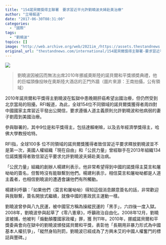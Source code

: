 ```yaml
---
title: "154諾貝爾獎得主聯署　要求習近平允許劉曉波夫婦赴美治療"
author: "立場報道"
date: "2017-06-30T08:31:00"
categories:
  - "國際"
tags:
  - "劉曉波"
topics: []
image: "http://web.archive.org/web/2021im_/https://assets.thestandnews.com/media/photos/a_q2TSS.jpg"
original_url: "thestandnews.com/international/154諾貝爾獎得主聯署-要求習近平允許劉曉波夫婦赴美治療"
---
```

![](http://web.archive.org/web/2021im_/https://assets.thestandnews.com/media/photos/a_q2TSS.jpg)
> 劉曉波因被囚而無法出席2010年挪威奧斯陸的諾貝爾和平獎頒奬典禮，他的巨幅頭像投映在奧斯陸大酒店的正門外牆（圖片來源：王南拍攝，公有領域）

2010年諾貝爾和平獎得主劉曉波在監獄中患晚期肝癌希望出國治療，但仍然受到北京當局的阻擾。RFI報道，為此，全球154位不同領域的諾貝爾獎獲得者周四對中國國家主席習近平發出公開信，要求遵循人道主義原則允許劉曉波和他病弱的妻子劉霞到美國治療。

參與聯署的，其中9位是和平獎得主，包括達賴喇嘛，以及去年經濟學獎得主，哈佛大學教授哈特。

RFI指，全球100多 位不同領域的諾貝爾獎獲得者致信習近平要求釋放劉曉波並不是第一次，美國人權組織「現在自由」和「公民力量」曾經聯手在2013年組織134位諾獎獲得者致信習近平要求允許劉曉波夫婦赴美治病。

「公民力量」組織的創辦人楊建利表示，他非常希望得到中國的諾獎得主莫言和屠呦呦的簽名，但暫時沒有能聯繫到他們。楊建利表示，相信莫言和屠呦呦都是人道主義者，也相信劉曉波的遭遇會讓他們有所觸動。

楊建利呼籲：「如果他們（莫言和屠呦呦）得知這個消息願意簽名的話，非常歡迎與我聯繫，簽名開放式繼續，就像中國的憲政民主運動一樣。

劉曉波曾參與八九民運，被中國官方稱為操縱民運的「黑手」，六四後一度入獄。2008年，劉曉波參與起草了《零八憲章》，呼籲政治自由化。2008年12月，劉曉波被捕，他被判「煽動顛覆國家政權」罪，獲 刑11年。2010年，挪威諾貝爾和平獎委員會向在獄中的劉曉波頒發諾貝爾和平獎，表彰他「長期用非暴力形式為中國基本人權抗爭」，「縱然身陷刑罰，劉曉波已經成為了方興未艾的中國人權奮鬥的標誌與豐碑。」
